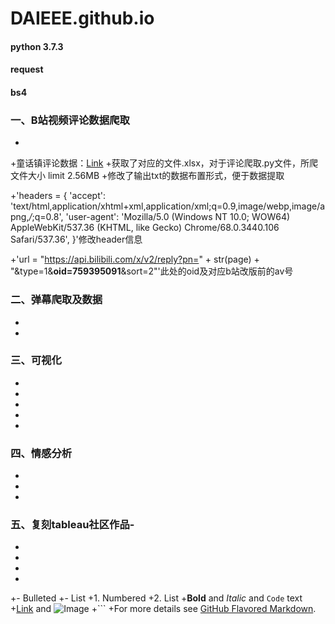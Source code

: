 # DAIEEE.github.io
#### python 3.7.3
#### request
#### bs4
### 一、B站视频评论数据爬取
-
+童话镇评论数据：[Link](https://api.bilibili.com/x/v2/reply?jsonp=jsonp&type=1&oid=585787515&sort=2&pn=)
+获取了对应的文件.xlsx，对于评论爬取.py文件，所爬文件大小 limit 2.56MB
+修改了输出txt的数据布置形式，便于数据提取


+'headers = {
        'accept': 'text/html,application/xhtml+xml,application/xml;q=0.9,image/webp,image/apng,*/*;q=0.8',
        'user-agent': 'Mozilla/5.0 (Windows NT 10.0; WOW64) AppleWebKit/537.36 (KHTML, like Gecko) Chrome/68.0.3440.106 Safari/537.36',
    }'修改header信息
    
    
+'url = "https://api.bilibili.com/x/v2/reply?pn=" + str(page) + "&type=1&**oid=759395091**&sort=2"'此处的oid及对应b站改版前的av号
### 二、弹幕爬取及数据
-
-
### 三、可视化
-
-
-
-
-
### 四、情感分析
-
-
-
### 五、复刻tableau社区作品-
-
-
-
-
+- Bulleted
+- List
+1. Numbered
+2. List
+**Bold** and _Italic_ and `Code` text
+[Link](url) and ![Image](src)
+```
+For more details see [GitHub Flavored Markdown](https://guides.github.com/features/mastering-markdown/).
